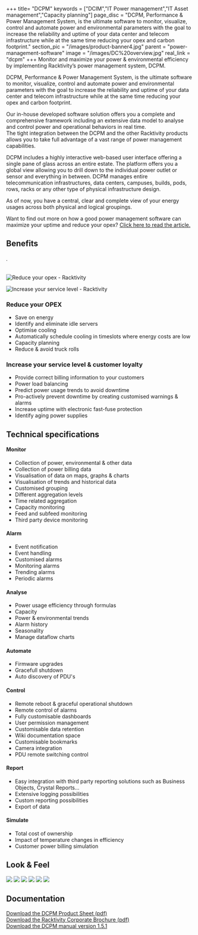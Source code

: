 +++
title= "DCPM"
keywords = ["DCIM","IT Power management","IT Asset management","Capacity planning"]
page_disc = "DCPM, Performance & Power Management System, is the ultimate software to monitor, visualize, control and automate power and environmental parameters with the goal to increase the reliability and uptime of your data center and telecom infrastructure while at the same time reducing your opex and carbon footprint."
section_pic = "/images/product-banner4.jpg"
parent = "power-management-software"
image = "/images/DC%20overview.jpg"
real_link = "dcpm"
+++
Monitor and maximize your power & environmental efficiency by implementing Racktivity’s power management system, DCPM.

DCPM, Performance & Power Management System, is the ultimate software to monitor, visualize, control and automate power and environmental parameters with the goal to increase the reliability and uptime of your data center and telecom infrastructure while at the same time reducing your opex and carbon footprint.

Our in-house developed software solution offers you a complete and comprehensive framework including an extensive data model to analyse and control power and operational behaviors in real time.\
The tight integration between the DCPM and the other Racktivity products allows you to take full advantage of a vast range of power management capabilities.

DCPM includes a highly interactive web-based user interface offering a single pane of glass across an entire estate. The platform offers you a global view allowing you to drill down to the individual power outlet or sensor and everything in between. DCPM manages entire telecommunication infrastructures, data centers, campuses, builds, pods, rows, racks or any other type of physical infrastructure design.

As of now, you have a central, clear and complete view of your energy usages across both physical and logical groupings.

Want to find out more on how a good power management software can maximize your uptime and reduce your opex? [
Click here to read the article.](/uptime-maximization-opex-)

Benefits
--------

###### .

![Reduce your opex - Racktivity](/images/reduce%20opex.jpg)

![Increase your service level - Racktivity](/images/increase%20service%20level.jpg)

### Reduce your OPEX

-   Save on energy
-   Identify and eliminate idle servers
-   Optimise cooling
-   Automatically schedule cooling in timeslots where energy costs are low
-   Capacity planning
-   Reduce & avoid truck rolls

### Increase your service level & customer loyalty

-   Provide correct billing information to your customers
-   Power load balancing
-   Predict power usage trends to avoid downtime
-   Pro-actively prevent downtime by creating customised warnings & alarms
-   Increase uptime with electronic fast-fuse protection
-   Identify aging power supplies

Technical specifications
------------------------

#### Monitor

-   Collection of power, environmental & other data
-   Collection of power billing data
-   Visualisation of data on maps, graphs & charts
-   Visualisation of trends and historical data
-   Customised grouping
-   Different aggregation levels
-   Time related aggregation
-   Capacity monitoring
-   Feed and subfeed monitoring
-   Third party device monitoring

#### Alarm

-   Event notification
-   Event handling
-   Customised alarms
-   Monitoring alarms
-   Trending alarms
-   Periodic alarms

#### Analyse

-   Power usage efficiency through formulas
-   Capacity
-   Power & environmental trends
-   Alarm history
-   Seasonality
-   Manage dataflow charts

#### Automate

-   Firmware upgrades
-   Gracefull shutdown
-   Auto discovery of PDU's

#### Control

-   Remote reboot & graceful operational shutdown
-   Remote control of alarms
-   Fully customisable dashboards
-   User permission management
-   Customisable data retention
-   Wiki documentation space
-   Customisable bookmarks
-   Camera integration
-   PDU remote switching control

#### Report

-   Easy integration with third party reporting solutions such as Business Objects, Crystal Reports...
-   Extensive logging possibilities
-   Custom reporting possibilities
-   Export of data

#### Simulate

-   Total cost of ownership
-   Impact of temperature changes in efficiency
-   Customer power billing simulation

Look & Feel
-----------


<a href="/images/DC%20overview.jpg" class="fancybox link">![](/images/DC%20overview.jpg)</a>
<a href="/images/IT%20room.jpg" class="fancybox link">![](/images/IT%20room.jpg)</a>
<a href="/images/widgets.jpg" class="fancybox link">![](/images/widgets.jpg)</a>
<a href="/images/alarm%20world.jpg" class="fancybox link">![](/images/alarm%20world.jpg)</a>
<a href="/images/dcpm-2.png" class="fancybox link">![](/images/dcpm-2.png)</a>
<a href="/images/dcpm-4.png" class="fancybox link">![](/images/dcpm-4.png)</a>


Documentation
-------------

[Download the DCPM Product Sheet (pdf)](/pdf/ps_dcpm.pdf "ps_dcpm.pdf")   
[Download the Racktivity Corporate Brochure (pdf)](/pdf/corporate_brochure_view.pdf)    
[Download the DCPM manual version 1.5.1](/pdf/racktivity_dcpm_user_manual.pdf)
